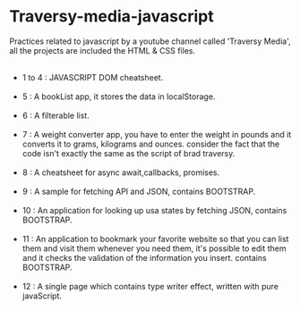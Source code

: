 # Traversy-media-javascript
Practices related to javascript by a youtube channel called 'Traversy Media', all the projects are included the HTML & CSS files.
<br/><br/>
- 1 to 4 : JAVASCRIPT DOM cheatsheet.
<br/><br/>
- 5 : A bookList app, it stores the data in localStorage.
<br/><br/>
- 6 : A filterable list.
<br/><br/>
- 7 : A weight converter app, you have to enter the weight in pounds and it converts it to grams, kilograms and ounces. consider the fact that the code isn't exactly the same as the script of brad traversy.
<br/><br/>
- 8 : A cheatsheet for async await,callbacks, promises.
<br/><br/>
- 9 : A sample for fetching API and JSON, contains BOOTSTRAP.
<br/><br/>
- 10 : An application for looking up usa states by fetching JSON, contains BOOTSTRAP.
<br/><br/>
- 11 : An application to bookmark your favorite website so that you can list them and visit them whenever you need them, it's possible to edit them and it checks the validation of the information you insert. contains BOOTSTRAP.
<br/><br/>
- 12 : A single page which contains type writer effect, written with pure javaScript.